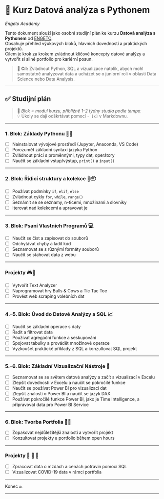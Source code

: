 # 🐍 Kurz Datová analýza s Pythonem  
*Engeto Academy*

Tento dokument slouží jako osobní studijní plán ke kurzu **Datová analýza s Pythonem** od [ENGETO](https://engeto.cz).  
Obsahuje přehled výukových bloků, hlavních dovedností a praktických projektů.  
Cílem je krok za krokem zvládnout klíčové koncepty datové analýzy a vytvořit si silné portfolio pro kariérní posun.

> 🎯 **Cíl:** Zvládnout Python, SQL a vizualizace natolik, abych mohl samostatně analyzovat data a ucházet se o juniorní roli v oblasti Data Science nebo Data Analysis.

---

## ✅ Studijní plán  

> 📌 *Blok = modul kurzu, přibližně 1–2 týdny studia podle tempa.*  
> 💡 Úkoly se dají odškrtávat pomocí `- [x]` v Markdownu.

---

### 1. Blok: Základy Pythonu 🧱🐍  
- [ ] Nainstalovat vývojové prostředí (Jupyter, Anaconda, VS Code)  
- [ ] Porozumět základní syntaxi jazyka Python  
- [ ] Zvládnout práci s proměnnými, typy dat, operátory  
- [ ] Naučit se základní vstup/výstup, `print()` a `input()`  

---

### 2. Blok: Řídicí struktury a kolekce 🔁📦  
- [ ] Používat podmínky `if`, `elif`, `else`  
- [ ] Zvládnout cykly `for`, `while`, `range()`  
- [ ] Seznámit se se seznamy, n-ticemi, množinami a slovníky  
- [ ] Iterovat nad kolekcemi a upravovat je  

---

### 3. Blok: Psaní Vlastních Programů 💻  
- [ ] Naučit se číst a zapisovat do souborů  
- [ ] Odchytávat chyby a ladit kód  
- [ ] Seznamovat se s různými formáty souborů  
- [ ] Naučit se stahovat data z webu  

---

### Projekty 🎮🔣  
- [ ] Vytvořit Text Analyzer  
- [ ] Naprogramovat hry Bulls & Cows a Tic Tac Toe  
- [ ] Provést web scraping volebních dat  

---

### 4.–5. Blok: Úvod do Datové Analýzy a SQL 📈  
- [ ] Naučit se základní operace s daty  
- [ ] Řadit a filtrovat data  
- [ ] Používat agregační funkce a seskupování  
- [ ] Spojovat tabulky a provádět množinové operace  
- [ ] Vyzkoušet praktické příklady z SQL a konzultovat SQL projekt  

---

### 5.–6. Blok: Základní Vizualizační Nástroje 📶  
- [ ] Seznamovat se se světem datové analýzy a začít s vizualizací v Excelu  
- [ ] Zlepšit dovednosti v Excelu a naučit se pokročilé funkce  
- [ ] Naučit se používat Power BI pro vizualizaci dat  
- [ ] Zlepšit znalosti o Power BI a naučit se jazyk DAX  
- [ ] Používat pokročilé funkce Power BI, jako je Time Intelligence, a připravovat data pro Power BI Service  

---

### 6. Blok: Tvorba Portfolia 👨‍💻  
- [ ] Zopakovat nejdůležitější znalosti a vytvořit projekt  
- [ ] Konzultovat projekty a portfolio během open hours  

---

### Projekty 🤑 💉 🧟  
- [ ] Zpracovat data o mzdách a cenách potravin pomocí SQL  
- [ ] Vizualizovat COVID-19 data v rámci portfolia  

---

Konec 🔚

---



